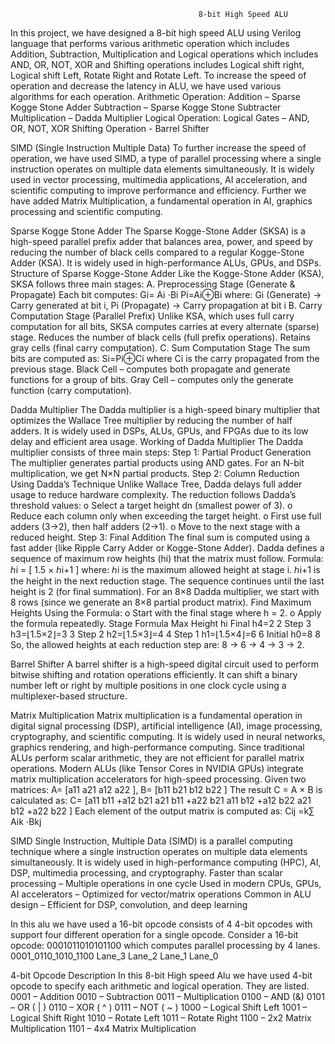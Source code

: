 										      8-bit High Speed ALU

In this project, we have designed a 8-bit high speed ALU using Verilog language that performs various arithmetic operation which includes Addition, Subtraction, Multiplication and Logical operations which includes AND, OR, NOT, XOR and Shifting operations includes Logical shift right, Logical shift Left, Rotate Right and Rotate Left. To increase the speed of operation and decrease the latency in ALU, we have used various algorithms for each operation. Arithmetic Operation:
	Addition – Sparse Kogge Stone Adder
	Subtraction – Sparse Kogge Stone Subtracter
  Multiplication – Dadda Multiplier
	Logical Operation: Logical Gates – AND, OR, NOT, XOR
	Shifting Operation - Barrel Shifter

SIMD (Single Instruction Multiple Data)
	To further increase the speed of operation, we have used SIMD, a type of parallel processing where a single instruction operates on multiple data elements simultaneously. It is widely used in vector processing, multimedia applications, AI acceleration, and scientific computing to improve performance and efficiency. Further we have added Matrix Multiplication, a fundamental operation in AI, graphics processing and scientific computing.

Sparse Kogge Stone Adder
	The Sparse Kogge-Stone Adder (SKSA) is a high-speed parallel prefix adder that balances area, power, and speed by reducing the number of black cells compared to a regular Kogge-Stone Adder (KSA). It is widely used in high-performance ALUs, GPUs, and DSPs. Structure of Sparse Kogge-Stone Adder Like the Kogge-Stone Adder (KSA), SKSA follows three main stages:
	A. Preprocessing Stage (Generate & Propagate)
		Each bit computes:
			Gi= Ai ⋅Bi
			Pi=Ai⊕Bi
		where: Gi (Generate) → Carry generated at bit i,  Pi (Propagate) → Carry propagation at bit i
	B. Carry Computation Stage (Parallel Prefix)
		 Unlike KSA, which uses full carry computation for all bits, SKSA computes carries at every alternate (sparse) stage. 
		 Reduces the number of black cells (full prefix operations). 
		 Retains gray cells (final carry computation).
	 C. Sum Computation Stage
		The sum bits are computed as:
			Si=Pi⊕Ci
		where Ci is the carry propagated from the previous stage. Black Cell – computes both propagate and generate functions for a group of bits. Gray Cell – computes only the 		generate function (carry computation).

Dadda Multiplier
	The Dadda multiplier is a high-speed binary multiplier that optimizes the Wallace Tree multiplier by reducing the number of half adders. It is widely used in DSPs, ALUs, GPUs, and FPGAs due to its low delay and efficient area usage. 
Working of Dadda Multiplier
The Dadda multiplier consists of three main steps:
	Step 1: Partial Product Generation
		 The multiplier generates partial products using AND gates. 
		 For an N-bit multiplication, we get N×N partial products. 
	Step 2: Column Reduction Using Dadda’s Technique
		 Unlike Wallace Tree, Dadda delays full adder usage to reduce hardware complexity. 
		 The reduction follows Dadda’s threshold values:
			o Select a target height dn (smallest power of 3). 
			o Reduce each column only when exceeding the target height. 
			o First use full adders (3→2), then half adders (2→1).
			o Move to the next stage with a reduced height. 
	Step 3: Final Addition
		 The final sum is computed using a fast adder (like Ripple Carry Adder or Kogge-Stone Adder). Dadda defines a sequence of maximum row heights (hi) that the matrix must follow. 
Formula:
		ℎi = [ 1.5 × ℎi+1 ]
where: 
	 ℎi is the maximum allowed height at stage i. 
   ℎi+1 is the height in the next reduction stage. 
The sequence continues until the last height is 2 (for final summation). For an 8×8 Dadda multiplier, we start with 8 rows (since we generate an 8×8 partial product matrix). Find Maximum Heights Using the Formula:
	o Start with the final stage where h = 2. 
	o Apply the formula repeatedly. 
	Stage 		Formula 		Max Height hi
	Final 		h4=2 			      2
	Step 3 		h3=⌊1.5×2⌋=3 		      3
	Step 2		h2=⌊1.5×3⌋=4 		      4
	Step 1 		h1=⌊1.5×4⌋=6 		      6
	Initial 	h0=8 			      8
So, the allowed heights at each reduction step are: 8 → 6 → 4 → 3 → 2.

Barrel Shifter
	A barrel shifter is a high-speed digital circuit used to perform bitwise shifting and rotation operations efficiently. It can shift a binary number left or right by multiple positions in one clock cycle using a multiplexer-based structure.

Matrix Multiplication
	Matrix multiplication is a fundamental operation in digital signal processing (DSP), artificial intelligence (AI), image processing, cryptography, and scientific computing. It is widely used in neural networks, graphics rendering, and high-performance computing. Since traditional ALUs perform scalar arithmetic, they are not efficient for parallel matrix operations. Modern ALUs (like Tensor Cores in NVIDIA GPUs) integrate matrix multiplication accelerators for high-speed processing. 
Given two matrices:
	A= [a11 a21 a12 a22 ], B= [b11 b21 b12 b22 ]
	The result C = A × B is calculated as:
		C= [a11 b11 +a12 b21 a21 b11 +a22 b21
                    a11 b12 +a12 b22 a21 b12 +a22 b22 ]
	Each element of the output matrix is computed as:
		Cij =k∑ Aik ⋅Bkj

SIMD
	Single Instruction, Multiple Data (SIMD) is a parallel computing technique where a single instruction operates on multiple data elements simultaneously. It is widely used in high-performance computing (HPC), AI, DSP, multimedia processing, and cryptography. 
    Faster than scalar processing – Multiple operations in one cycle
    Used in modern CPUs, GPUs, AI accelerators – Optimized for vector/matrix operations
    Common in ALU design – Efficient for DSP, convolution, and deep learning

In this alu we have used a 16-bit opcode consists of 4 4-bit opcodes with support four different operation for a single opcode. 
Consider a 16-bit opcode:
	0001011010101100
which computes parallel processing by 4 lanes. 
	0001_0110_1010_1100
	Lane_3 Lane_2 Lane_1 Lane_0

4-bit Opcode Description
In this 8-bit High speed Alu we have used 4-bit opcode to specify each arithmetic and logical operation. 
They are listed. 
0001 – Addition
0010 – Subtraction
0011 – Multiplication
0100 – AND (&)
0101 – OR ( | )
0110 – XOR ( ^ )
0111 – NOT ( ~ )
1000 – Logical Shift Left
1001 – Logical Shift Right
1010 – Rotate Left
1011 – Rotate Right
1100 – 2x2 Matrix Multiplication
1101 – 4x4 Matrix Multiplication

